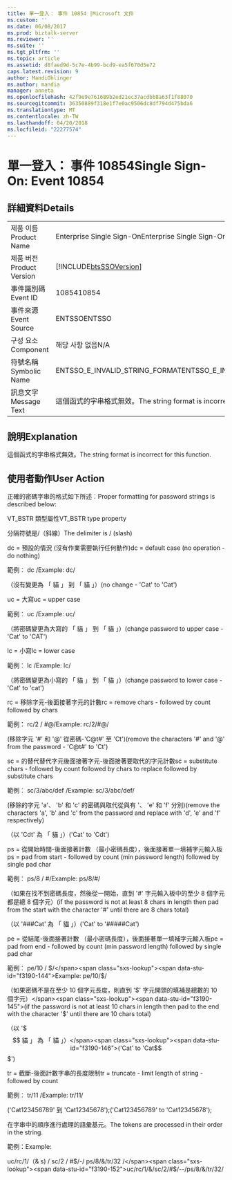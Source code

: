 ```yaml
---
title: 單一登入： 事件 10854 |Microsoft 文件
ms.custom: ''
ms.date: 06/08/2017
ms.prod: biztalk-server
ms.reviewer: ''
ms.suite: ''
ms.tgt_pltfrm: ''
ms.topic: article
ms.assetid: d8faed9d-5c7e-4b99-bcd9-ea5f670d5e72
caps.latest.revision: 9
author: MandiOhlinger
ms.author: mandia
manager: anneta
ms.openlocfilehash: 42f9e9e761689b2ed21ec37acdbb8a63f1f88070
ms.sourcegitcommit: 36350889f318e1f7e0ac9506dc8df794d475bda6
ms.translationtype: MT
ms.contentlocale: zh-TW
ms.lasthandoff: 04/20/2018
ms.locfileid: "22277574"
---
```

# <a name="single-sign-on-event-10854"></a><span data-ttu-id="f3190-102">單一登入： 事件 10854</span><span class="sxs-lookup"><span data-stu-id="f3190-102">Single Sign-On: Event 10854</span></span>
## <a name="details"></a><span data-ttu-id="f3190-103">詳細資料</span><span class="sxs-lookup"><span data-stu-id="f3190-103">Details</span></span>  
  
|||  
|-|-|  
|<span data-ttu-id="f3190-104">제품 이름</span><span class="sxs-lookup"><span data-stu-id="f3190-104">Product Name</span></span>|<span data-ttu-id="f3190-105">Enterprise Single Sign-On</span><span class="sxs-lookup"><span data-stu-id="f3190-105">Enterprise Single Sign-On</span></span>|  
|<span data-ttu-id="f3190-106">제품 버전</span><span class="sxs-lookup"><span data-stu-id="f3190-106">Product Version</span></span>|[!INCLUDE[btsSSOVersion](../includes/btsssoversion-md.md)]|  
|<span data-ttu-id="f3190-107">事件識別碼</span><span class="sxs-lookup"><span data-stu-id="f3190-107">Event ID</span></span>|<span data-ttu-id="f3190-108">10854</span><span class="sxs-lookup"><span data-stu-id="f3190-108">10854</span></span>|  
|<span data-ttu-id="f3190-109">事件來源</span><span class="sxs-lookup"><span data-stu-id="f3190-109">Event Source</span></span>|<span data-ttu-id="f3190-110">ENTSSO</span><span class="sxs-lookup"><span data-stu-id="f3190-110">ENTSSO</span></span>|  
|<span data-ttu-id="f3190-111">구성 요소</span><span class="sxs-lookup"><span data-stu-id="f3190-111">Component</span></span>|<span data-ttu-id="f3190-112">해당 사항 없음</span><span class="sxs-lookup"><span data-stu-id="f3190-112">N/A</span></span>|  
|<span data-ttu-id="f3190-113">符號名稱</span><span class="sxs-lookup"><span data-stu-id="f3190-113">Symbolic Name</span></span>|<span data-ttu-id="f3190-114">ENTSSO_E_INVALID_STRING_FORMAT</span><span class="sxs-lookup"><span data-stu-id="f3190-114">ENTSSO_E_INVALID_STRING_FORMAT</span></span>|  
|<span data-ttu-id="f3190-115">訊息文字</span><span class="sxs-lookup"><span data-stu-id="f3190-115">Message Text</span></span>|<span data-ttu-id="f3190-116">這個函式的字串格式無效。</span><span class="sxs-lookup"><span data-stu-id="f3190-116">The string format is incorrect for this function.</span></span>|  
  
## <a name="explanation"></a><span data-ttu-id="f3190-117">說明</span><span class="sxs-lookup"><span data-stu-id="f3190-117">Explanation</span></span>  
 <span data-ttu-id="f3190-118">這個函式的字串格式無效。</span><span class="sxs-lookup"><span data-stu-id="f3190-118">The string format is incorrect for this function.</span></span>  
  
## <a name="user-action"></a><span data-ttu-id="f3190-119">使用者動作</span><span class="sxs-lookup"><span data-stu-id="f3190-119">User Action</span></span>  
 <span data-ttu-id="f3190-120">正確的密碼字串的格式如下所述︰</span><span class="sxs-lookup"><span data-stu-id="f3190-120">Proper formatting for password strings is described below:</span></span>  
  
 <span data-ttu-id="f3190-121">VT_BSTR 類型屬性</span><span class="sxs-lookup"><span data-stu-id="f3190-121">VT_BSTR type property</span></span>  
  
 <span data-ttu-id="f3190-122">分隔符號是/（斜線）</span><span class="sxs-lookup"><span data-stu-id="f3190-122">The delimiter is / (slash)</span></span>  
  
 <span data-ttu-id="f3190-123">dc = 預設的情況 (沒有作業需要執行任何動作)</span><span class="sxs-lookup"><span data-stu-id="f3190-123">dc = default case (no operation - do nothing)</span></span>  
  
 <span data-ttu-id="f3190-124">範例︰ dc /</span><span class="sxs-lookup"><span data-stu-id="f3190-124">Example: dc/</span></span>  
  
 <span data-ttu-id="f3190-125">（沒有變更為 「 貓 」 到 「 貓 」）</span><span class="sxs-lookup"><span data-stu-id="f3190-125">(no change - 'Cat' to 'Cat')</span></span>  
  
 <span data-ttu-id="f3190-126">uc = 大寫</span><span class="sxs-lookup"><span data-stu-id="f3190-126">uc = upper case</span></span>  
  
 <span data-ttu-id="f3190-127">範例︰ uc /</span><span class="sxs-lookup"><span data-stu-id="f3190-127">Example: uc/</span></span>  
  
 <span data-ttu-id="f3190-128">（將密碼變更為大寫的 「 貓 」 到 「 貓 」）</span><span class="sxs-lookup"><span data-stu-id="f3190-128">(change password to upper case - 'Cat' to 'CAT')</span></span>  
  
 <span data-ttu-id="f3190-129">lc = 小寫</span><span class="sxs-lookup"><span data-stu-id="f3190-129">lc = lower case</span></span>  
  
 <span data-ttu-id="f3190-130">範例︰ lc /</span><span class="sxs-lookup"><span data-stu-id="f3190-130">Example: lc/</span></span>  
  
 <span data-ttu-id="f3190-131">（將密碼變更為小寫的 「 貓 」 到 「 貓 」）</span><span class="sxs-lookup"><span data-stu-id="f3190-131">(change password to lower case - 'Cat' to 'cat')</span></span>  
  
 <span data-ttu-id="f3190-132">rc = 移除字元-後面接著字元的計數</span><span class="sxs-lookup"><span data-stu-id="f3190-132">rc = remove chars - followed by count followed by chars</span></span>  
  
 <span data-ttu-id="f3190-133">範例： rc/2 / #@/</span><span class="sxs-lookup"><span data-stu-id="f3190-133">Example: rc/2/#@/</span></span>  
  
 <span data-ttu-id="f3190-134">(移除字元 '#' 和 '@' 從密碼-'C@t#' 至 'Ct')</span><span class="sxs-lookup"><span data-stu-id="f3190-134">(remove the characters '#' and '@' from the password - 'C@t#' to 'Ct')</span></span>  
  
 <span data-ttu-id="f3190-135">sc = 的替代替代字元後面接著字元-後面接著要取代的字元計數</span><span class="sxs-lookup"><span data-stu-id="f3190-135">sc = substitute chars - followed by count followed by chars to replace followed by substitute chars</span></span>  
  
 <span data-ttu-id="f3190-136">範例︰ sc/3/abc/def /</span><span class="sxs-lookup"><span data-stu-id="f3190-136">Example: sc/3/abc/def/</span></span>  
  
 <span data-ttu-id="f3190-137">(移除的字元 'a'、 'b' 和 'c' 的密碼與取代從與有 '、 'e' 和 'f' 分別)</span><span class="sxs-lookup"><span data-stu-id="f3190-137">(remove the characters 'a', 'b' and 'c' from the password and replace with 'd', 'e' and 'f' respectively)</span></span>  
  
 <span data-ttu-id="f3190-138">（以 'Cdt' 為 「 貓 」）</span><span class="sxs-lookup"><span data-stu-id="f3190-138">('Cat' to 'Cdt')</span></span>  
  
 <span data-ttu-id="f3190-139">ps = 從開始時間-後面接著計數 （最小密碼長度），後面接著單一填補字元輸入板</span><span class="sxs-lookup"><span data-stu-id="f3190-139">ps = pad from start - followed by count (min password length) followed by single pad char</span></span>  
  
 <span data-ttu-id="f3190-140">範例︰ ps/8 / #/</span><span class="sxs-lookup"><span data-stu-id="f3190-140">Example: ps/8/#/</span></span>  
  
 <span data-ttu-id="f3190-141">（如果在找不到密碼長度，然後從一開始，直到 '#' 字元輸入板中的至少 8 個字元都是總 8 個字元）</span><span class="sxs-lookup"><span data-stu-id="f3190-141">(if the password is not at least 8 chars in length then pad from the start with the character '#' until there are 8 chars total)</span></span>  
  
 <span data-ttu-id="f3190-142">（以 '###Cat' 為 「 貓 」）</span><span class="sxs-lookup"><span data-stu-id="f3190-142">('Cat' to '#####Cat')</span></span>  
  
 <span data-ttu-id="f3190-143">pe = 從結尾-後面接著計數 （最小密碼長度），後面接著單一填補字元輸入板</span><span class="sxs-lookup"><span data-stu-id="f3190-143">pe = pad from end - followed by count (min password length) followed by single pad char</span></span>  
  
 <span data-ttu-id="f3190-144">範例︰ pe/10 / $/</span><span class="sxs-lookup"><span data-stu-id="f3190-144">Example: pe/10/$/</span></span>  
  
 <span data-ttu-id="f3190-145">（如果密碼不是在至少 10 個字元長度，則直到 '$' 字元開頭的填補是總數的 10 個字元）</span><span class="sxs-lookup"><span data-stu-id="f3190-145">(if the password is not at least 10 chars in length then pad to the end with the character '$' until there are 10 chars total)</span></span>  
  
 <span data-ttu-id="f3190-146">（以 '$$$ 貓 」 為 「 貓 」）</span><span class="sxs-lookup"><span data-stu-id="f3190-146">('Cat' to 'Cat$$$$$$$')</span></span>  
  
 <span data-ttu-id="f3190-147">tr = 截斷-後面計數字串的長度限制</span><span class="sxs-lookup"><span data-stu-id="f3190-147">tr = truncate - limit length of string - followed by count</span></span>  
  
 <span data-ttu-id="f3190-148">範例︰ tr/11 /</span><span class="sxs-lookup"><span data-stu-id="f3190-148">Example: tr/11/</span></span>  
  
 <span data-ttu-id="f3190-149">('Cat123456789' 到 'Cat12345678');</span><span class="sxs-lookup"><span data-stu-id="f3190-149">('Cat123456789' to 'Cat12345678');</span></span>  
  
 <span data-ttu-id="f3190-150">在字串中的順序進行處理的語彙基元。</span><span class="sxs-lookup"><span data-stu-id="f3190-150">The tokens are processed in their order in the string.</span></span>  
  
 <span data-ttu-id="f3190-151">範例：</span><span class="sxs-lookup"><span data-stu-id="f3190-151">Example:</span></span>  
  
 <span data-ttu-id="f3190-152">uc/rc/1/（& s) / sc/2 / #$/-/ ps/8/&/tr/32 /</span><span class="sxs-lookup"><span data-stu-id="f3190-152">uc/rc/1/&/sc/2/#$/--/ps/8/&/tr/32/</span></span>